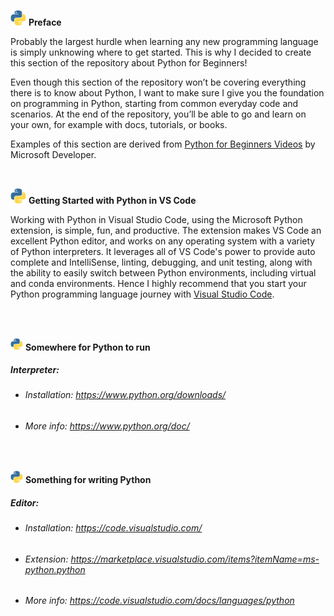 <p float="left">
  <img src="/py.gif" width="25" 
<p>       
<b> Preface </b> </p> 
</p>     

Probably the largest hurdle when learning any new programming language is simply unknowing where to get started. This is why I decided to create this section of the repository about Python for Beginners!

Even though this section of the repository won’t be covering everything there is to know about Python, I want to make sure I give you the foundation on programming in Python, starting from common everyday code and scenarios. At the end of the repository, you’ll be able to go and learn on your own, for example with docs, tutorials, or books.

Examples of this section are derived from <a href="https://www.youtube.com/playlist?list=PLlrxD0HtieHhS8VzuMCfQD4uJ9yne1mE6">Python for Beginners Videos</a> by Microsoft Developer.

<br>

<p float="left">
  <img src="/py.gif" width="25" 
<p>       
<b>Getting Started with Python in VS Code</b> </p> 
</p>     

Working with Python in Visual Studio Code, using the Microsoft Python extension, is simple, fun, and productive. The extension makes VS Code an excellent Python editor, and works on any operating system with a variety of Python interpreters. It leverages all of VS Code's power to provide auto complete and IntelliSense, linting, debugging, and unit testing, along with the ability to easily switch between Python environments, including virtual and conda environments. Hence I highly recommend that you start your Python programming language journey with [Visual Studio Code](https://code.visualstudio.com/docs/python/python-tutorial).

<br>
<br>

<p float="left">
  <img src="/py.gif" width="20" 
<p>       
<b>Somewhere for Python to run</b> </p> 
</p> 

##### Interpreter:

+ ###### Installation: https://www.python.org/downloads/

+ ###### More info: https://www.python.org/doc/

<br>

<p float="left">
  <img src="/py.gif" width="20" 
<p>       
<b>Something for writing Python</b> </p> 
</p> 

##### Editor:

+ ###### Installation: https://code.visualstudio.com/

+ ###### Extension: https://marketplace.visualstudio.com/items?itemName=ms-python.python

+ ###### More info: https://code.visualstudio.com/docs/languages/python
